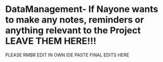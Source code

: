 # DataManagement- If Nayone wants to make any notes, reminders or anything relevant to the Project LEAVE THEM HERE!!!
PLEASE RMBR EDIT IN OWN IDE PASTE FINAL EDITS HERE
